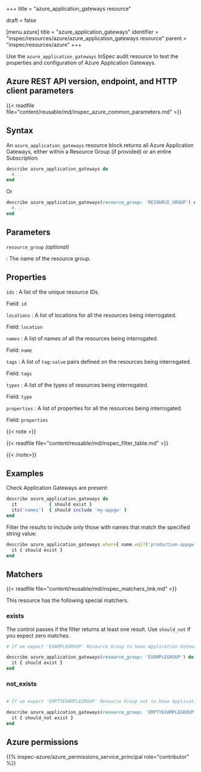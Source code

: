 +++
title = "azure_application_gateways resource"

draft = false


[menu.azure]
title = "azure_application_gateways"
identifier = "inspec/resources/azure/azure_application_gateways resource"
parent = "inspec/resources/azure"
+++

Use the `azure_application_gateways` InSpec audit resource to test the properties and configuration of Azure Application Gateways.

## Azure REST API version, endpoint, and HTTP client parameters

{{< readfile file="content/reusable/md/inspec_azure_common_parameters.md" >}}

## Syntax

An `azure_application_gateways` resource block returns all Azure Application Gateways, either within a Resource Group (if provided) or an entire Subscription.

```ruby
describe azure_application_gateways do
  #...
end
```

Or

```ruby
describe azure_application_gateways(resource_group: 'RESOURCE_GROUP') do
  #...
end
```

## Parameters

`resource_group` _(optional)_

: The name of the resource group.

## Properties

`ids`
: A list of the unique resource IDs.

  Field: `id`

`locations`
: A list of locations for all the resources being interrogated.

  Field: `location`

`names`
: A list of names of all the resources being interrogated.

  Field: `name`

`tags`
: A list of `tag:value` pairs defined on the resources being interrogated.

  Field: `tags`

`types`
: A list of the types of resources being interrogated.

  Field: `type`

`properties`
: A list of properties for all the resources being interrogated.

  Field: `properties`

{{< note >}}

{{< readfile file="content/reusable/md/inspec_filter_table.md" >}}

{{< /note>}}

## Examples

Check Application Gateways are present:

```ruby
describe azure_application_gateways do
  it            { should exist }
  its('names')  { should include 'my-appgw' }
end
```

Filter the results to include only those with names that match the specified string value:

```ruby
describe azure_application_gateways.where{ name.eql?('production-appgw-01') } do
  it { should exist }
end
```

## Matchers

{{< readfile file="content/reusable/md/inspec_matchers_link.md" >}}

This resource has the following special matchers.

### exists

The control passes if the filter returns at least one result. Use `should_not` if you expect zero matches.

```ruby
# If we expect 'EXAMPLEGROUP' Resource Group to have Application Gateways.

describe azure_application_gateways(resource_group: 'EXAMPLEGROUP') do
  it { should exist }
end
```

### not_exists

```ruby

# If we expect 'EMPTYEXAMPLEGROUP' Resource Group not to have Application Gateways.

describe azure_application_gateways(resource_group: 'EMPTYEXAMPLEGROUP') do
  it { should_not exist }
end
```

## Azure permissions

{{% inspec-azure/azure_permissions_service_principal role="contributor" %}}
